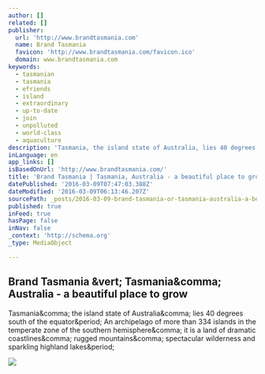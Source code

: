 ```yaml
---
author: []
related: []
publisher:
  url: 'http://www.brandtasmania.com'
  name: Brand Tasmania
  favicon: 'http://www.brandtasmania.com/favicon.ico'
  domain: www.brandtasmania.com
keywords:
  - tasmanian
  - tasmania
  - efriends
  - island
  - extraordinary
  - up-to-date
  - join
  - unpolluted
  - world-class
  - aquaculture
description: 'Tasmania, the island state of Australia, lies 40 degrees south of the equator. An archipelago of more than 334 islands in the temperate zone of the southern hemisphere, it is a land of dramatic coastlines, rugged mountains, spectacular wilderness and sparkling highland lakes.'
inLanguage: en
app_links: []
isBasedOnUrl: 'http://www.brandtasmania.com/'
title: 'Brand Tasmania | Tasmania, Australia - a beautiful place to grow'
datePublished: '2016-03-09T07:47:03.388Z'
dateModified: '2016-03-09T06:13:46.207Z'
sourcePath: _posts/2016-03-09-brand-tasmania-or-tasmania-australia-a-beautiful-place-to.md
published: true
inFeed: true
hasPage: false
inNav: false
_context: 'http://schema.org'
_type: MediaObject

---
```

<article style=""><h1>Brand Tasmania &amp;vert; Tasmania&amp;comma; Australia - a beautiful place to grow</h1><p>Tasmania&amp;comma; the island state of Australia&amp;comma; lies 40 degrees south of the equator&amp;period; An archipelago of more than 334 islands in the temperate zone of the southern hemisphere&amp;comma; it is a land of dramatic coastlines&amp;comma; rugged mountains&amp;comma; spectacular wilderness and sparkling highland lakes&amp;period;</p><img src="http://www.brandtasmania.com/theme/images/headers/visit5.jpg" /></article>